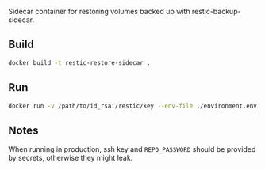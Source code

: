 Sidecar container for restoring volumes backed up with restic-backup-sidecar.

## Build

```bash
docker build -t restic-restore-sidecar .
```

## Run

```bash
docker run -v /path/to/id_rsa:/restic/key --env-file ./environment.env restic-restore-sidecar
```

## Notes

When running in production, ssh key and `REPO_PASSWORD` should be provided by secrets, otherwise they might leak.